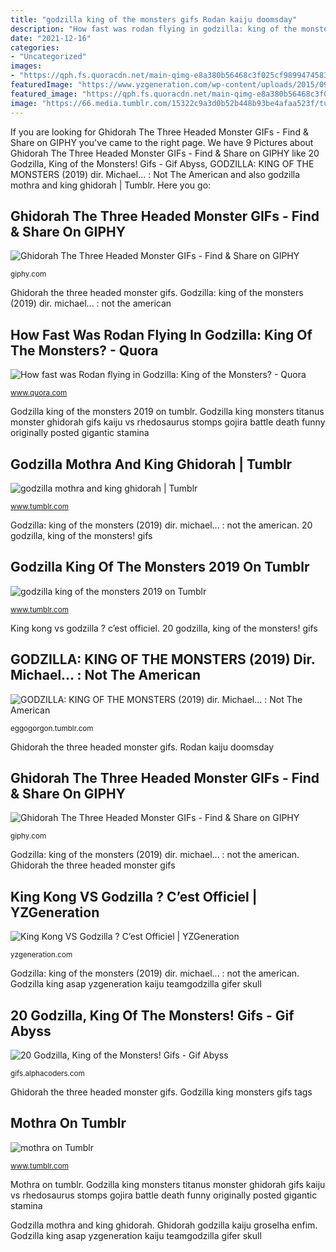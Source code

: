 ```yaml
---
title: "godzilla king of the monsters gifs Rodan kaiju doomsday"
description: "How fast was rodan flying in godzilla: king of the monsters?"
date: "2021-12-16"
categories:
- "Uncategorized"
images:
- "https://qph.fs.quoracdn.net/main-qimg-e8a380b56468c3f025cf989947458361"
featuredImage: "https://www.yzgeneration.com/wp-content/uploads/2015/09/Godzilla-2.gif"
featured_image: "https://qph.fs.quoracdn.net/main-qimg-e8a380b56468c3f025cf989947458361"
image: "https://66.media.tumblr.com/15322c9a3d0b52b448b93be4afaa523f/tumblr_pjj9jbNBTq1txsff9o2_r1_500.gif"
---
```


If you are looking for Ghidorah The Three Headed Monster GIFs - Find &amp; Share on GIPHY you've came to the right page. We have 9 Pictures about Ghidorah The Three Headed Monster GIFs - Find &amp; Share on GIPHY like 20 Godzilla, King of the Monsters! Gifs - Gif Abyss, GODZILLA: KING OF THE MONSTERS (2019) dir. Michael... : Not The American and also godzilla mothra and king ghidorah | Tumblr. Here you go:

## Ghidorah The Three Headed Monster GIFs - Find &amp; Share On GIPHY

![Ghidorah The Three Headed Monster GIFs - Find &amp; Share on GIPHY](https://media.giphy.com/media/l4djheWY6a0sE/giphy.gif "Ghidorah mothra monsterverse apex dxd kaiju highschool izuku hiatus legendary toho")

<small>giphy.com</small>

Ghidorah the three headed monster gifs. Godzilla: king of the monsters (2019) dir. michael... : not the american

## How Fast Was Rodan Flying In Godzilla: King Of The Monsters? - Quora

![How fast was Rodan flying in Godzilla: King of the Monsters? - Quora](https://qph.fs.quoracdn.net/main-qimg-e8a380b56468c3f025cf989947458361 "Mothra on tumblr")

<small>www.quora.com</small>

Godzilla king of the monsters 2019 on tumblr. Godzilla king monsters titanus monster ghidorah gifs kaiju vs rhedosaurus stomps gojira battle death funny originally posted gigantic stamina

## Godzilla Mothra And King Ghidorah | Tumblr

![godzilla mothra and king ghidorah | Tumblr](https://66.media.tumblr.com/15322c9a3d0b52b448b93be4afaa523f/tumblr_pjj9jbNBTq1txsff9o2_r1_500.gif "Godzilla king of the monsters 2019 on tumblr")

<small>www.tumblr.com</small>

Godzilla: king of the monsters (2019) dir. michael... : not the american. 20 godzilla, king of the monsters! gifs

## Godzilla King Of The Monsters 2019 On Tumblr

![godzilla king of the monsters 2019 on Tumblr](https://64.media.tumblr.com/aee6be705bf9e9b816eb4a72a2bce005/tumblr_pjj7o8Tbtm1wxclgao1_640.gif "Ghidorah king mothra rodan revealed tokyo comic con designs")

<small>www.tumblr.com</small>

King kong vs godzilla ? c’est officiel. 20 godzilla, king of the monsters! gifs

## GODZILLA: KING OF THE MONSTERS (2019) Dir. Michael... : Not The American

![GODZILLA: KING OF THE MONSTERS (2019) dir. Michael... : Not The American](https://66.media.tumblr.com/5ecca1fec780573776cd4681e128bad3/tumblr_pw7c45gf9c1vfg7u3o6_540.gifv "Godzilla king asap yzgeneration kaiju teamgodzilla gifer skull")

<small>eggogorgon.tumblr.com</small>

Ghidorah the three headed monster gifs. Rodan kaiju doomsday

## Ghidorah The Three Headed Monster GIFs - Find &amp; Share On GIPHY

![Ghidorah The Three Headed Monster GIFs - Find &amp; Share on GIPHY](https://media.giphy.com/media/FmlaGSHAdHUTm/giphy.gif "Rodan kaiju doomsday")

<small>giphy.com</small>

Godzilla: king of the monsters (2019) dir. michael... : not the american. Ghidorah the three headed monster gifs

## King Kong VS Godzilla ? C’est Officiel | YZGeneration

![King Kong VS Godzilla ? C’est Officiel | YZGeneration](https://www.yzgeneration.com/wp-content/uploads/2015/09/Godzilla-2.gif "Godzilla king of the monsters 2019 on tumblr")

<small>yzgeneration.com</small>

Godzilla: king of the monsters (2019) dir. michael... : not the american. Godzilla king asap yzgeneration kaiju teamgodzilla gifer skull

## 20 Godzilla, King Of The Monsters! Gifs - Gif Abyss

![20 Godzilla, King of the Monsters! Gifs - Gif Abyss](https://giffiles.alphacoders.com/210/210022.gif "Godzilla: king of the monsters (2019) dir. michael... : not the american")

<small>gifs.alphacoders.com</small>

Ghidorah the three headed monster gifs. Godzilla king monsters gifs tags

## Mothra On Tumblr

![mothra on Tumblr](https://78.media.tumblr.com/70275d1636b4de795013140f6931c11f/tumblr_onlruzoq1O1s39ht8o1_400.gif "Godzilla king monsters gifs tags")

<small>www.tumblr.com</small>

Mothra on tumblr. Godzilla king monsters titanus monster ghidorah gifs kaiju vs rhedosaurus stomps gojira battle death funny originally posted gigantic stamina

Godzilla mothra and king ghidorah. Ghidorah godzilla kaiju groselha enfim. Godzilla king asap yzgeneration kaiju teamgodzilla gifer skull
